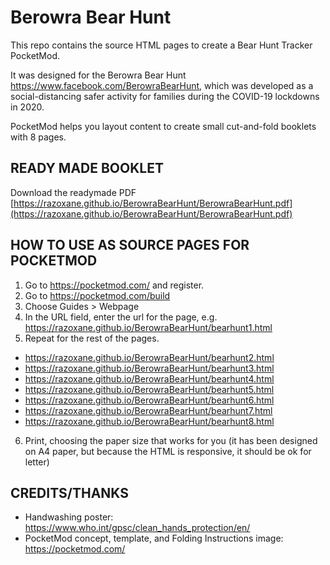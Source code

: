 # Berowra Bear Hunt
This repo contains the source HTML pages to create a Bear Hunt Tracker PocketMod.

It was designed for the Berowra Bear Hunt https://www.facebook.com/BerowraBearHunt, which was developed as a social-distancing safer activity for families during the COVID-19 lockdowns in 2020.

PocketMod helps you layout content to create small cut-and-fold booklets with 8 pages.

## READY MADE BOOKLET
Download the readymade PDF [https://razoxane.github.io/BerowraBearHunt/BerowraBearHunt.pdf](https://razoxane.github.io/BerowraBearHunt/BerowraBearHunt.pdf)

## HOW TO USE AS SOURCE PAGES FOR POCKETMOD

1. Go to https://pocketmod.com/ and register.
2. Go to https://pocketmod.com/build 
3. Choose Guides > Webpage
4. In the URL field, enter the url for the page, e.g. https://razoxane.github.io/BerowraBearHunt/bearhunt1.html
5. Repeat for the rest of the pages.
  - https://razoxane.github.io/BerowraBearHunt/bearhunt2.html
  - https://razoxane.github.io/BerowraBearHunt/bearhunt3.html
  - https://razoxane.github.io/BerowraBearHunt/bearhunt4.html
  - https://razoxane.github.io/BerowraBearHunt/bearhunt5.html
  - https://razoxane.github.io/BerowraBearHunt/bearhunt6.html
  - https://razoxane.github.io/BerowraBearHunt/bearhunt7.html
  - https://razoxane.github.io/BerowraBearHunt/bearhunt8.html
6. Print, choosing the paper size that works for you 
  (it has been designed on A4 paper, but because the HTML is responsive, it should be ok for letter)

## CREDITS/THANKS
- Handwashing poster: https://www.who.int/gpsc/clean_hands_protection/en/
- PocketMod concept, template, and Folding Instructions image: https://pocketmod.com/ 
